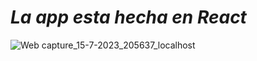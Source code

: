 # *La app esta hecha en React*

![Web capture_15-7-2023_205637_localhost](https://github.com/Dieg0MV/startup_in_progres/assets/101619179/5598df78-a7a7-4472-90c3-9229bc2b56e2)
